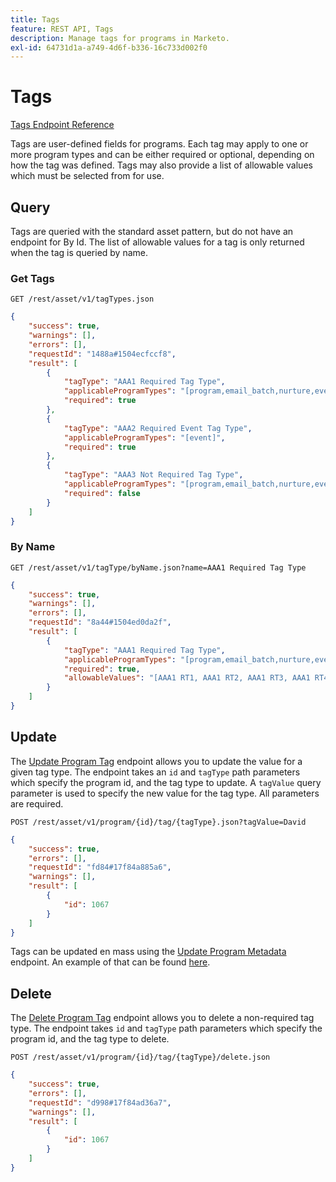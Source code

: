 ```yaml
---
title: Tags
feature: REST API, Tags
description: Manage tags for programs in Marketo.
exl-id: 64731d1a-a749-4d6f-b336-16c733d002f0
---
```

# Tags

[Tags Endpoint Reference](https://developer.adobe.com/marketo-apis/api/asset/#tag/Tags)

Tags are user-defined fields for programs. Each tag may apply to one or more program types and can be either required or optional, depending on how the tag was defined. Tags may also provide a list of allowable values which must be selected from for use.

## Query

Tags are queried with the standard asset pattern, but do not have an endpoint for By Id. The list of allowable values for a tag is only returned when the tag is queried by name.

### Get Tags

```
GET /rest/asset/v1/tagTypes.json
```

```json
{
    "success": true,
    "warnings": [],
    "errors": [],
    "requestId": "1488a#1504ecfccf8",
    "result": [
        {
            "tagType": "AAA1 Required Tag Type",
            "applicableProgramTypes": "[program,email_batch,nurture,event,webinar]",
            "required": true
        },
        {
            "tagType": "AAA2 Required Event Tag Type",
            "applicableProgramTypes": "[event]",
            "required": true
        },
        {
            "tagType": "AAA3 Not Required Tag Type",
            "applicableProgramTypes": "[program,email_batch,nurture,event,webinar]",
            "required": false
        }
    ]
}
```

### By Name

```
GET /rest/asset/v1/tagType/byName.json?name=AAA1 Required Tag Type
```

```json
{
    "success": true,
    "warnings": [],
    "errors": [],
    "requestId": "8a44#1504ed0da2f",
    "result": [
        {
            "tagType": "AAA1 Required Tag Type",
            "applicableProgramTypes": "[program,email_batch,nurture,event,webinar]",
            "required": true,
            "allowableValues": "[AAA1 RT1, AAA1 RT2, AAA1 RT3, AAA1 RT4]"
        }
    ]
}
```

## Update

The [Update Program Tag](https://developer.adobe.com/marketo-apis/api/asset/#tag/Programs/operation/updateProgramUsingPOST) endpoint allows you to update the value for a given tag type. The endpoint takes an `id` and `tagType` path parameters which specify the program id, and the tag type to update. A `tagValue` query parameter is used to specify the new value for the tag type. All parameters are required.

```
POST /rest/asset/v1/program/{id}/tag/{tagType}.json?tagValue=David
```

```json
{
    "success": true,
    "errors": [],
    "requestId": "fd84#17f84a885a6",
    "warnings": [],
    "result": [
        {
            "id": 1067
        }
    ]
}
```

Tags can be updated en mass using the [Update Program Metadata](https://developer.adobe.com/marketo-apis/api/asset/#tag/Programs/operation/updateProgramUsingPOST) endpoint. An example of that can be found [here](programs.md#update).

## Delete

The [Delete Program Tag](https://developer.adobe.com/marketo-apis/api/asset/#tag/Programs/operation/deleteProgramUsingPOST) endpoint allows you to delete a non-required tag type. The endpoint takes `id` and `tagType` path parameters which specify the program id, and the tag type to delete.

```
POST /rest/asset/v1/program/{id}/tag/{tagType}/delete.json
```

```json
{
    "success": true,
    "errors": [],
    "requestId": "d998#17f84ad36a7",
    "warnings": [],
    "result": [
        {
            "id": 1067
        }
    ]
}
```
